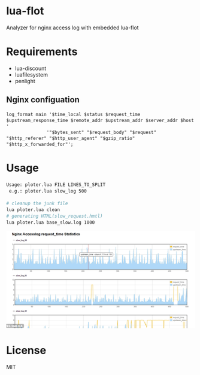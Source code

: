 # lua-flot
Analyzer for nginx access log with embedded lua-flot

# Requirements

- lua-discount
- luafilesystem
- penlight

## Nginx configuation

```
log_format main '$time_local $status $request_time $upstream_response_time $remote_addr $upstream_addr $server_addr $host '
               '"$bytes_sent" "$request_body" "$request" "$http_referer" "$http_user_agent" "$gzip_ratio" "$http_x_forwarded_for"';
```

# Usage

```bash
Usage: ploter.lua FILE LINES_TO_SPLIT
 e.g.: ploter.lua slow_log 500

# cleanup the junk file
lua ploter.lua clean
# generating HTML(slow_request.hmtl)
lua ploter.lua base_slow.log 1000
```

![image](https://github.com/ms2008/lua-flot/raw/master/sample.png)

# License
MIT

